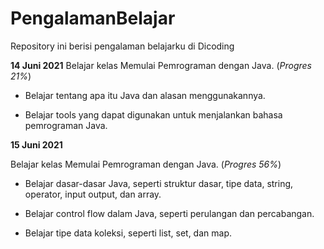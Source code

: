 # PengalamanBelajar
Repository ini berisi pengalaman belajarku di Dicoding

**14 Juni 2021**
Belajar kelas Memulai Pemrograman dengan Java. (*Progres 21%*)

* Belajar tentang apa itu Java dan alasan menggunakannya.

* Belajar tools yang dapat digunakan untuk menjalankan bahasa pemrograman Java.

**15 Juni 2021**

Belajar kelas Memulai Pemrograman dengan Java. (*Progres 56%*)

  * Belajar dasar-dasar Java, seperti struktur dasar, tipe data, string, operator, input output, dan array.

  * Belajar control flow dalam Java, seperti perulangan dan percabangan.

  * Belajar tipe data koleksi, seperti list, set, dan map.
